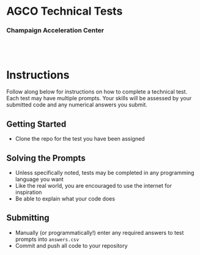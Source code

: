 # AGCO Technical Tests
### Champaign Acceleration Center

<br>
<br>

# Instructions
Follow along below for instructions on how to complete a technical test. Each test may have multiple prompts. Your skills will be assessed by your submitted code and any numerical answers you submit.

## Getting Started
* Clone the repo for the test you have been assigned

## Solving the Prompts
* Unless specifically noted, tests may be completed in any programming language you want
* Like the real world, you are encouraged to use the internet for inspiration
* Be able to explain what your code does

## Submitting
* Manually (or programmatically!) enter any required answers to test prompts into `answers.csv`
* Commit and push all code to your repository
